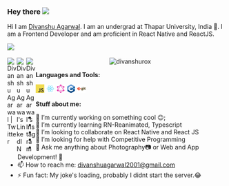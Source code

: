 ### Hey there <img src="https://media.giphy.com/media/hvRJCLFzcasrR4ia7z/giphy.gif" width="25px">

Hi I am [Divanshu Agarwal](https://www.linkedin.com/in/divanshu-agarwal-120bab1a0/). I am an undergrad at Thapar University, India 🏫.
I am a Frontend Developer and am proficient in React Native and ReactJS.


![](https://komarev.com/ghpvc/?username=divanshurox)


<a href="https://twitter.com/DivanshuAgarwa7">
  <img align="left" alt="Divanshu Agarwal | Twitter" width="22px" src="https://raw.githubusercontent.com/peterthehan/peterthehan/master/assets/twitter.svg" />
</a>
<a href="https://www.linkedin.com/in/divanshu-agarwal-120bab1a0/">
  <img align="left" alt="Divanshu Agarwal's LinkedIN" width="22px" src="https://raw.githubusercontent.com/peterthehan/peterthehan/master/assets/linkedin.svg" />
</a>
<a href="https://www.instagram.com/divanshurox/">
  <img align="left" alt="Divanshu Agarwal's Instagram" width="22px" src="https://raw.githubusercontent.com/peterthehan/peterthehan/master/assets/instagram.svg" />
</a>

<p align="center"> <img src="https://github-readme-stats.vercel.app/api?username=divanshurox&show_icons=true&theme=gotham" alt="divanshurox" />

**Languages and Tools:**  

<code><img height="20" src="https://raw.githubusercontent.com/github/explore/80688e429a7d4ef2fca1e82350fe8e3517d3494d/topics/javascript/javascript.png"></code>
<code><img height="20" src="https://raw.githubusercontent.com/github/explore/80688e429a7d4ef2fca1e82350fe8e3517d3494d/topics/react/react.png"></code>
<code><img height="20" src="https://raw.githubusercontent.com/github/explore/5c058a388828bb5fde0bcafd4bc867b5bb3f26f3/topics/graphql/graphql.png"></code>
<code><img height="20" src="https://raw.githubusercontent.com/github/explore/80688e429a7d4ef2fca1e82350fe8e3517d3494d/topics/cpp/cpp.png"></code>
<code><img height="20" src="https://raw.githubusercontent.com/github/explore/80688e429a7d4ef2fca1e82350fe8e3517d3494d/topics/git/git.png"></code>

**Stuff about me:**

- 🔭 I’m currently working on something cool :wink:;
- 🌱 I’m currently learning RN-Reanimated, Typescript
- 👯 I’m looking to collaborate on React Native and React JS
- 🤔 I’m looking for help with Competitive Programming
- 💬 Ask me anything about Photography📷 or Web and App Development! 📱
- 📫 How to reach me: divanshuagarwal2001@gmail.com
- ⚡ Fun fact: My joke's loading, probably I didnt start the server.😂
